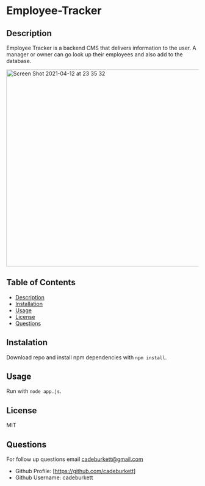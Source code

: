 # Employee-Tracker

## Description
Employee Tracker is a backend CMS that delivers information to the user. A manager or owner can go look up their employees and also add to the database.

<img width="515" alt="Screen Shot 2021-04-12 at 23 35 32" src="https://user-images.githubusercontent.com/71572375/114507330-d51b0300-9be7-11eb-801f-af41e7a991bf.png">


## Table of Contents
* [Description](#description)
* [Installation](#installation)
* [Usage](#usage)
* [License](#license)
* [Questions](#questions)

## Instalation
Download repo and install npm dependencies with `npm install`.

## Usage
Run with `node app.js`.

## License
MIT

## Questions
For follow up questions email cadeburkett@gmail.com
* Github Profile: [https://github.com/cadeburkett]
* Github Username: cadeburkett